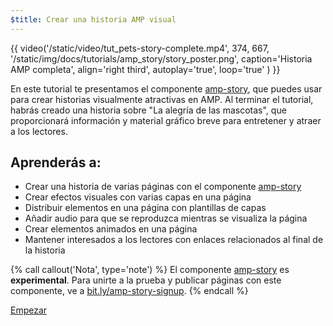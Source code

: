 ```yaml
---
$title: Crear una historia AMP visual
---
```


{{ video('/static/video/tut_pets-story-complete.mp4', 374, 667, '/static/img/docs/tutorials/amp_story/story_poster.png', caption='Historia AMP completa', align='right third', autoplay='true', loop='true' ) }}

En este tutorial te presentamos el componente [amp-story](/es/docs/reference/components/amp-story.html), que puedes usar para crear historias visualmente atractivas en AMP. Al terminar el tutorial, habrás creado una historia sobre "La alegría de las mascotas", que proporcionará información y material gráfico breve para entretener y atraer a los lectores.

## Aprenderás a:

- Crear una historia de varias páginas con el componente [amp-story](/es/docs/reference/components/amp-story.html)
- Crear efectos visuales con varias capas en una página
- Distribuir elementos en una página con plantillas de capas
- Añadir audio para que se reproduzca mientras se visualiza la página
- Crear elementos animados en una página
- Mantener interesados a los lectores con enlaces relacionados al final de la historia

{% call callout('Nota', type='note') %} El componente [amp-story](/es/docs/reference/components/amp-story.html) es **experimental**. Para unirte a la prueba y publicar páginas con este componente, ve a <a href="http://bit.ly/amp-story-signup">bit.ly/amp-story-signup</a>. {% endcall %}


<div class="start-button">
<a class="button" href="/es/docs/getting_started/visual_story/setting_up.html"><span class="arrow-next">Empezar</span></a>
</div>
 
